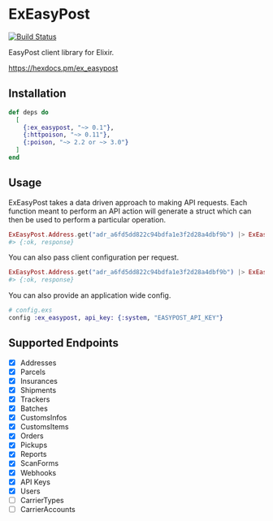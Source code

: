 # ExEasyPost

[![Build Status](https://travis-ci.org/sticksnleaves/ex_easypost.svg?branch=master)](https://travis-ci.org/sticksnleaves/ex_easypost)

EasyPost client library for Elixir.

https://hexdocs.pm/ex_easypost

## Installation

```elixir
def deps do
  [
    {:ex_easypost, "~> 0.1"},
    {:httpoison, "~> 0.11"},
    {:poison, "~> 2.2 or ~> 3.0"}
  ]
end
```

## Usage

ExEasyPost takes a data driven approach to making API requests. Each function
meant to perform an API action will generate a struct which can then be used
to perform a particular operation.

```elixir
ExEasyPost.Address.get("adr_a6fd5dd822c94bdfa1e3f2d28a4dbf9b") |> ExEasyPost.request
#> {:ok, response}
```

You can also pass client configuration per request.

```elixir
ExEasyPost.Address.get("adr_a6fd5dd822c94bdfa1e3f2d28a4dbf9b") |> ExEasyPost.request(api_key: "xxxx")
#> {:ok, response}
```

You can also provide an application wide config.

```elixir
# config.exs
config :ex_easypost, api_key: {:system, "EASYPOST_API_KEY"}
```

## Supported Endpoints

- [x] Addresses
- [x] Parcels
- [x] Insurances
- [x] Shipments
- [x] Trackers
- [x] Batches
- [x] CustomsInfos
- [x] CustomsItems
- [x] Orders
- [x] Pickups
- [x] Reports
- [x] ScanForms
- [x] Webhooks
- [x] API Keys
- [x] Users
- [ ] CarrierTypes
- [ ] CarrierAccounts
